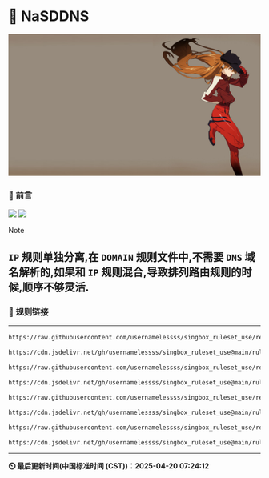 
# 🧸 NaSDDNS
![](https://raw.githubusercontent.com/usernamelessss/picture-bed/main/images/202504042256831.jpg)
### 📣 前言
![](https://shields.io/badge/-移除重复规则-ff69b4) ![](https://shields.io/badge/-IP&nbsp;规则单独存放不与&nbsp;DOMAIN&nbsp;等混合-green)
> [!NOTE]
**`IP` 规则单独分离,在 `DOMAIN` 规则文件中,不需要 `DNS` 域名解析的,如果和 `IP` 规则混合,导致排列路由规则的时候,顺序不够灵活.**
---

###  🔗 规则链接
---

```url
https://raw.githubusercontent.com/usernamelessss/singbox_ruleset_use/refs/heads/main/rule/NaSDDNS/NaSDDNS_IP.json
```

```url
https://cdn.jsdelivr.net/gh/usernamelessss/singbox_ruleset_use@main/rule/NaSDDNS/NaSDDNS_IP.json
```

```url
https://raw.githubusercontent.com/usernamelessss/singbox_ruleset_use/refs/heads/main/rule/NaSDDNS/NaSDDNS_IP.srs
```

```url
https://cdn.jsdelivr.net/gh/usernamelessss/singbox_ruleset_use@main/rule/NaSDDNS/NaSDDNS_IP.srs
```

```url
https://raw.githubusercontent.com/usernamelessss/singbox_ruleset_use/refs/heads/main/rule/NaSDDNS/NaSDDNS_No_IP.json
```

```url
https://cdn.jsdelivr.net/gh/usernamelessss/singbox_ruleset_use@main/rule/NaSDDNS/NaSDDNS_No_IP.json
```

```url
https://raw.githubusercontent.com/usernamelessss/singbox_ruleset_use/refs/heads/main/rule/NaSDDNS/NaSDDNS_No_IP.srs
```

```url
https://cdn.jsdelivr.net/gh/usernamelessss/singbox_ruleset_use@main/rule/NaSDDNS/NaSDDNS_No_IP.srs
```

---
**⏲️ 最后更新时间(中国标准时间 (CST))：2025-04-20 07:24:12**